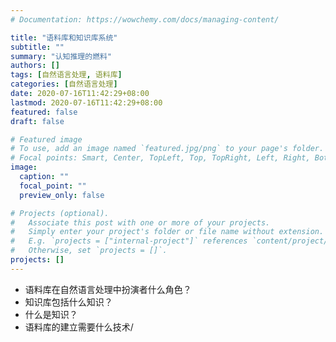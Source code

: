 ```yaml
---
# Documentation: https://wowchemy.com/docs/managing-content/

title: "语料库和知识库系统"
subtitle: ""
summary: "认知推理的燃料"
authors: []
tags: [自然语言处理, 语料库]
categories: [自然语言处理]
date: 2020-07-16T11:42:29+08:00
lastmod: 2020-07-16T11:42:29+08:00
featured: false
draft: false

# Featured image
# To use, add an image named `featured.jpg/png` to your page's folder.
# Focal points: Smart, Center, TopLeft, Top, TopRight, Left, Right, BottomLeft, Bottom, BottomRight.
image:
  caption: ""
  focal_point: ""
  preview_only: false

# Projects (optional).
#   Associate this post with one or more of your projects.
#   Simply enter your project's folder or file name without extension.
#   E.g. `projects = ["internal-project"]` references `content/project/deep-learning/index.md`.
#   Otherwise, set `projects = []`.
projects: []
---
```

- 语料库在自然语言处理中扮演者什么角色？
- 知识库包括什么知识？
- 什么是知识？
- 语料库的建立需要什么技术/